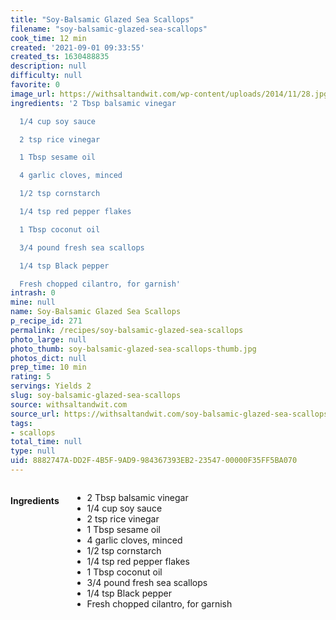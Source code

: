 ```yaml
---
title: "Soy-Balsamic Glazed Sea Scallops"
filename: "soy-balsamic-glazed-sea-scallops"
cook_time: 12 min
created: '2021-09-01 09:33:55'
created_ts: 1630488835
description: null
difficulty: null
favorite: 0
image_url: https://withsaltandwit.com/wp-content/uploads/2014/11/28.jpg
ingredients: '2 Tbsp balsamic vinegar

  1/4 cup soy sauce

  2 tsp rice vinegar

  1 Tbsp sesame oil

  4 garlic cloves, minced

  1/2 tsp cornstarch

  1/4 tsp red pepper flakes

  1 Tbsp coconut oil

  3/4 pound fresh sea scallops

  1/4 tsp Black pepper

  Fresh chopped cilantro, for garnish'
intrash: 0
mine: null
name: Soy-Balsamic Glazed Sea Scallops
p_recipe_id: 271
permalink: /recipes/soy-balsamic-glazed-sea-scallops
photo_large: null
photo_thumb: soy-balsamic-glazed-sea-scallops-thumb.jpg
photos_dict: null
prep_time: 10 min
rating: 5
servings: Yields 2
slug: soy-balsamic-glazed-sea-scallops
source: withsaltandwit.com
source_url: https://withsaltandwit.com/soy-balsamic-glazed-sea-scallops/
tags:
- scallops
total_time: null
type: null
uid: 8882747A-DD2F-4B5F-9AD9-984367393EB2-23547-00000F35FF5BA070
---
```

<div class="large-8 medium-7 columns" id="writeup">	</div><!-- #writeup -->
</div><!-- #row-one -->
<div class="row" id="row-two">	<div class="medium-4 small-5 columns" id="ingredients"><h4>Ingredients</h4><div class="box box-ingredients content"><ul>
<li>2 Tbsp balsamic vinegar</li>
<li>1/4 cup soy sauce</li>
<li>2 tsp rice vinegar</li>
<li>1 Tbsp sesame oil</li>
<li>4 garlic cloves, minced</li>
<li>1/2 tsp cornstarch</li>
<li>1/4 tsp red pepper flakes</li>
<li>1 Tbsp coconut oil</li>
<li>3/4 pound fresh sea scallops</li>
<li>1/4 tsp Black pepper</li>
<li>Fresh chopped cilantro, for garnish</li>
</ul>
</div>	</div>	<div class="medium-6 small-7 columns" id="directions">	</div>